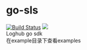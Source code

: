 # go-sls
[![Build Status](https://travis-ci.org/galaxydi/go-loghub.svg?branch=master)](https://travis-ci.org/galaxydi/go-loghub)
[![](http://gocover.io/_badge/github.com/galaxydi/go-loghub)](http://gocover.io/github.com/galaxydi/go-loghub)  
Loghub go sdk  
在example目录下查看examples  
